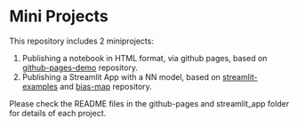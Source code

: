 # Mini Projects

This repository includes 2 miniprojects:
1. Publishing a notebook in HTML format, via github pages, based on [github-pages-demo](https://github.com/RanFeldesh/github-pages-demo) repository.
2. Publishing a Streamlit App with a NN model, based on [streamlit-examples](https://github.com/RanFeldesh/streamlit-examples) and [bias-map](https://github.com/arnaudmiribel/bias-map) repository.

Please check the README files in the github-pages and streamlit_app folder for details of each project.

